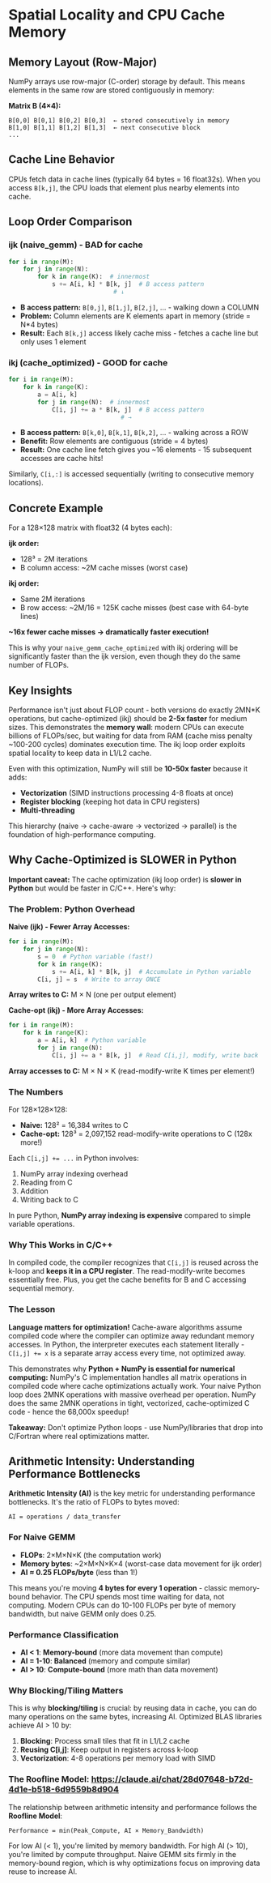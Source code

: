 # Spatial Locality and CPU Cache Memory

## Memory Layout (Row-Major)

NumPy arrays use row-major (C-order) storage by default. This means elements in the same row are stored contiguously in memory:

**Matrix B (4×4):**
```
B[0,0] B[0,1] B[0,2] B[0,3]  ← stored consecutively in memory
B[1,0] B[1,1] B[1,2] B[1,3]  ← next consecutive block
...
```

## Cache Line Behavior

CPUs fetch data in cache lines (typically 64 bytes = 16 float32s). When you access `B[k,j]`, the CPU loads that element plus nearby elements into cache.

## Loop Order Comparison

### ijk (naive_gemm) - BAD for cache

```python
for i in range(M):
    for j in range(N):
        for k in range(K):  # innermost
            s += A[i, k] * B[k, j]  # B access pattern
                             # ↓
```

- **B access pattern:** `B[0,j]`, `B[1,j]`, `B[2,j]`, ... - walking down a COLUMN
- **Problem:** Column elements are K elements apart in memory (stride = N*4 bytes)
- **Result:** Each `B[k,j]` access likely cache miss - fetches a cache line but only uses 1 element

### ikj (cache_optimized) - GOOD for cache

```python
for i in range(M):
    for k in range(K):
        a = A[i, k]
        for j in range(N):  # innermost
            C[i, j] += a * B[k, j]  # B access pattern
                               # →
```

- **B access pattern:** `B[k,0]`, `B[k,1]`, `B[k,2]`, ... - walking across a ROW
- **Benefit:** Row elements are contiguous (stride = 4 bytes)
- **Result:** One cache line fetch gives you ~16 elements - 15 subsequent accesses are cache hits!

Similarly, `C[i,:]` is accessed sequentially (writing to consecutive memory locations).

## Concrete Example

For a 128×128 matrix with float32 (4 bytes each):

**ijk order:**
- 128³ = 2M iterations
- B column access: ~2M cache misses (worst case)

**ikj order:**
- Same 2M iterations
- B row access: ~2M/16 = 125K cache misses (best case with 64-byte lines)

**~16x fewer cache misses → dramatically faster execution!**

This is why your `naive_gemm_cache_optimized` with ikj ordering will be significantly faster than the ijk version, even though they do the same number of FLOPs.

## Key Insights

Performance isn't just about FLOP count - both versions do exactly 2MN*K operations, but cache-optimized (ikj) should be **2-5x faster** for medium sizes. This demonstrates the **memory wall**: modern CPUs can execute billions of FLOPs/sec, but waiting for data from RAM (cache miss penalty ~100-200 cycles) dominates execution time. The ikj loop order exploits spatial locality to keep data in L1/L2 cache.

Even with this optimization, NumPy will still be **10-50x faster** because it adds:
- **Vectorization** (SIMD instructions processing 4-8 floats at once)
- **Register blocking** (keeping hot data in CPU registers)
- **Multi-threading**

This hierarchy (naive → cache-aware → vectorized → parallel) is the foundation of high-performance computing.

## Why Cache-Optimized is SLOWER in Python

**Important caveat:** The cache optimization (ikj loop order) is **slower in Python** but would be faster in C/C++. Here's why:

### The Problem: Python Overhead

**Naive (ijk) - Fewer Array Accesses:**
```python
for i in range(M):
    for j in range(N):
        s = 0  # Python variable (fast!)
        for k in range(K):
            s += A[i, k] * B[k, j]  # Accumulate in Python variable
        C[i, j] = s  # Write to array ONCE
```
**Array writes to C:** M × N (one per output element)

**Cache-opt (ikj) - More Array Accesses:**
```python
for i in range(M):
    for k in range(K):
        a = A[i, k]  # Python variable
        for j in range(N):
            C[i, j] += a * B[k, j]  # Read C[i,j], modify, write back
```
**Array accesses to C:** M × N × K (read-modify-write K times per element!)

### The Numbers

For 128×128×128:
- **Naive:** 128² = 16,384 writes to C
- **Cache-opt:** 128³ = 2,097,152 read-modify-write operations to C (128x more!)

Each `C[i,j] += ...` in Python involves:
1. NumPy array indexing overhead
2. Reading from C
3. Addition
4. Writing back to C

In pure Python, **NumPy array indexing is expensive** compared to simple variable operations.

### Why This Works in C/C++

In compiled code, the compiler recognizes that `C[i,j]` is reused across the k-loop and **keeps it in a CPU register**. The read-modify-write becomes essentially free. Plus, you get the cache benefits for B and C accessing sequential memory.

### The Lesson

**Language matters for optimization!** Cache-aware algorithms assume compiled code where the compiler can optimize away redundant memory accesses. In Python, the interpreter executes each statement literally - `C[i,j] += x` is a separate array access every time, not optimized away.

This demonstrates why **Python + NumPy is essential for numerical computing:** NumPy's C implementation handles all matrix operations in compiled code where cache optimizations actually work. Your naive Python loop does 2MNK operations with massive overhead per operation. NumPy does the same 2MNK operations in tight, vectorized, cache-optimized C code - hence the 68,000x speedup!

**Takeaway:** Don't optimize Python loops - use NumPy/libraries that drop into C/Fortran where real optimizations matter.

## Arithmetic Intensity: Understanding Performance Bottlenecks

**Arithmetic Intensity (AI)** is the key metric for understanding performance bottlenecks. It's the ratio of FLOPs to bytes moved:

```
AI = operations / data_transfer
```

### For Naive GEMM

- **FLOPs**: 2×M×N×K (the computation work)
- **Memory bytes**: ~2×M×N×K×4 (worst-case data movement for ijk order)
- **AI ≈ 0.25 FLOPs/byte** (less than 1!)

This means you're moving **4 bytes for every 1 operation** - classic memory-bound behavior. The CPU spends most time waiting for data, not computing. Modern CPUs can do 10-100 FLOPs per byte of memory bandwidth, but naive GEMM only does 0.25.

### Performance Classification

- **AI < 1**: **Memory-bound** (more data movement than compute)
- **AI = 1-10**: **Balanced** (memory and compute similar)
- **AI > 10**: **Compute-bound** (more math than data movement)

### Why Blocking/Tiling Matters

This is why **blocking/tiling** is crucial: by reusing data in cache, you can do many operations on the same bytes, increasing AI. Optimized BLAS libraries achieve AI > 10 by:

1. **Blocking**: Process small tiles that fit in L1/L2 cache
2. **Reusing C[i,j]**: Keep output in registers across k-loop
3. **Vectorization**: 4-8 operations per memory load with SIMD

### The Roofline Model: https://claude.ai/chat/28d07648-b72d-4d1e-b518-6d9559b8d904

The relationship between arithmetic intensity and performance follows the **Roofline Model**:

```
Performance = min(Peak_Compute, AI × Memory_Bandwidth)
```

For low AI (< 1), you're limited by memory bandwidth. For high AI (> 10), you're limited by compute throughput. Naive GEMM sits firmly in the memory-bound region, which is why optimizations focus on improving data reuse to increase AI.
